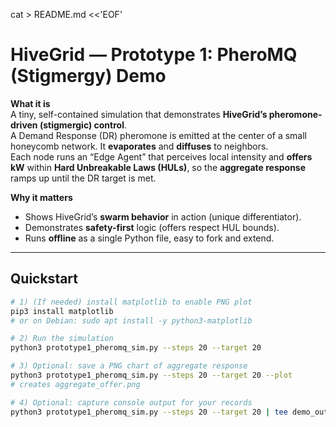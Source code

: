 cat > README.md <<'EOF'
# HiveGrid — Prototype 1: PheroMQ (Stigmergy) Demo

**What it is**  
A tiny, self-contained simulation that demonstrates **HiveGrid’s pheromone-driven (stigmergic) control**.  
A Demand Response (DR) pheromone is emitted at the center of a small honeycomb network. It **evaporates** and **diffuses** to neighbors.  
Each node runs an “Edge Agent” that perceives local intensity and **offers kW** within **Hard Unbreakable Laws (HULs)**, so the **aggregate response** ramps up until the DR target is met.

**Why it matters**  
- Shows HiveGrid’s **swarm behavior** in action (unique differentiator).  
- Demonstrates **safety-first** logic (offers respect HUL bounds).  
- Runs **offline** as a single Python file, easy to fork and extend.

---

## Quickstart

```bash
# 1) (If needed) install matplotlib to enable PNG plot
pip3 install matplotlib
# or on Debian: sudo apt install -y python3-matplotlib

# 2) Run the simulation
python3 prototype1_pheromq_sim.py --steps 20 --target 20

# 3) Optional: save a PNG chart of aggregate response
python3 prototype1_pheromq_sim.py --steps 20 --target 20 --plot
# creates aggregate_offer.png

# 4) Optional: capture console output for your records
python3 prototype1_pheromq_sim.py --steps 20 --target 20 | tee demo_output.txt
